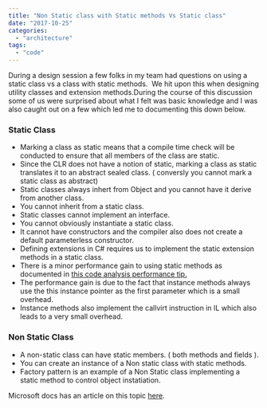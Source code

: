 ```yaml
---
title: "Non Static class with Static methods Vs Static class"
date: "2017-10-25"
categories: 
  - "architecture"
tags: 
  - "code"
---
```


During a design session a few folks in my team had questions on using a static class vs a class with static methods.  We hit upon this when designing utility classes and extension methods.During the course of this discussion some of us were surprised about what I felt was basic knowledge and I was also caught out on a few which led me to documenting this down below.

### Static Class

- Marking a class as static means that a compile time check will be conducted to ensure that all members of the class are static.
- Since the CLR does not have a notion of static, marking a class as static translates it to an abstract sealed class. ( conversly you cannot mark a static class as abstract)
- Static classes always inhert from Object and you cannot have it derive from another class.
- You cannot inherit from a static class.
- Static classes cannot implement an interface.
- You cannot obviously instantiate a static class.
- It cannot have constructors and the compiler also does not create a default parameterless constructor.
- Defining extensions in C# requires us to implement the static extension methods in a static class.
- There is a minor performance gain to using static methods as documented in [this code analysis performance tip.](https://docs.microsoft.com/en-in/visualstudio/code-quality/ca1822-mark-members-as-static)
- The performance gain is due to the fact that instance methods always use the this instance pointer as the first parameter which is a small overhead.
- Instance methods also implement the callvirt instruction in IL which also leads to a very small overhead.

### Non Static Class

- A non-static class can have static members. ( both methods and fields ).
- You can create an instance of a Non static class with static methods.
- Factory pattern is an example of a Non Static class implementing a static method to control object instatiation.

Microsoft docs has an article on this topic [here](https://docs.microsoft.com/en-us/dotnet/csharp/programming-guide/classes-and-structs/static-classes-and-static-class-members).
